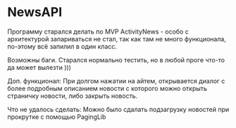 # NewsAPI
Программу старался делать по MVP
ActivityNews - особо с архитектурой запариваться не стал, так как там не много функционала, по-этому всё запилил в один класс.

Возможны баги. Старался нормально тестить, но в любой проге что-то да может вылезти )))

Доп. функционал:
При долгом нажатии на айтем, открывается диалог с более подробным описанием новости с которого можно открыть страничку новости, либо закрыть новость.

Что не удалось сделать:
Можно было сдалать подзагрузку новостей при прокрутке с помощью PagingLib
